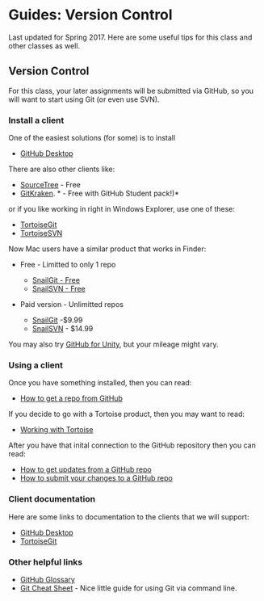# Guides: Version Control

Last updated for Spring 2017. Here are some useful tips for this class and other classes as well. 

## Version Control

For this class, your later assignments will be submitted via GitHub, so you will want to start using Git (or even use SVN).

### Install a client

One of the easiest solutions (for some) is to install 
* [GitHub Desktop](https://desktop.github.com/)

There are also other clients like:
* [SourceTree](https://www.sourcetreeapp.com/) - Free
* [GitKraken](https://www.gitkraken.com/). * - Free with GitHub Student pack!)*

or if you like working in right in Windows Explorer, use one of these:

* [TortoiseGit](Installing-TortoiseGIT/README.md)
* [TortoiseSVN](Installing-TortoiseSVN/README.md)

Now Mac users have a similar product that works in Finder:

* Free - Limitted to only 1 repo 
  * [SnailGit - Free](https://itunes.apple.com/us/app/snailgit-free-git-client-finder/id1099475282?mt=12)
  * [SnailSVN - Free](https://itunes.apple.com/us/app/snailsvn-free-svn-client-finder/id1063090543?mt=12)

* Paid version - Unlimitted repos
  * [SnailGit](https://itunes.apple.com/us/app/snailgit/id847260112?l=en&mt=12#) -$9.99
  * [SnailSVN](https://itunes.apple.com/us/app/snailsvn/id847259925?ls=1&mt=12#) - $14.99

You may also try [GitHub for Unity](https://assetstore.unity.com/packages/tools/version-control/github-for-unity-118069), but your mileage might vary. 

### Using a client 

Once you have something installed, then you can read:
* [How to get a repo from GitHub](Getting-Stuff/README.md) 

If you decide to go with a Tortoise product, then you may want to read:
* [Working with Tortoise](Working-With-Tortoise/README.md)

After you have that inital connection to the GitHub repository then you can read:
* [How to get updates from a GitHub repo](Updating-From-GitHub/README.md)
* [How to submit your changes to a GitHub repo](Sending-Stuff/README.md)

### Client documentation

Here are some links to documentation to the clients that we will support:
* [GitHub Desktop](https://help.github.com/desktop/guides/contributing/)
* [TortoiseGit](https://tortoisegit.org/docs/tortoisegit/)

### Other helpful links
* [GitHub Glossary](https://help.github.com/articles/github-glossary/)
* [Git Cheat Sheet](http://www.git-tower.com/blog/git-cheat-sheet/) - Nice little guide for using Git via command line.
